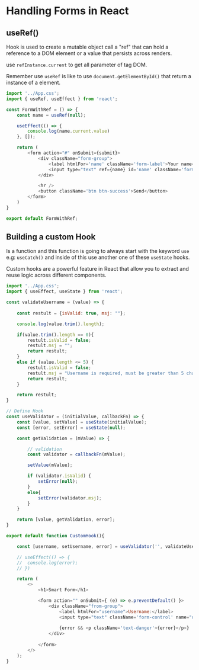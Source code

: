 # Handling Forms in React

## useRef()
Hook is used to create a mutable object call a "ref" that can hold a reference to a DOM element or a value that persists across renders. 

use ```refInstance.current``` to get all parameter of tag DOM.

Remember use ```useRef``` is like to use ```document.getElementById()``` that return a instance of a element.

```js
import '../App.css';
import { useRef, useEffect } from 'react';

const FormWithRef = () => {
	const name = useRef(null);

	useEffect(() => {
		console.log(name.current.value)
	}, []);

	return (
		<form action="#" onSubmit={submit}>
			<div className="form-group">
				<label htmlFor='name' className='form-label'>Your name</label>
				<input type="text" ref={name} id='name' className='form-control' />
			</div>

			<hr />
			<button className='btn btn-success'>Send</button>
		</form>
	)
}

export default FormWithRef;
```

## Building a custom Hook

Is a function and this function is going to always start with the keyword ```use``` e.g: ```useCatch()``` and inside of this use another one of these ```useState``` hooks.  

Custom hooks are a powerful feature in React that allow you to extract and reuse logic across different components.

```js
import '../App.css';
import { useEffect, useState } from 'react';

const validateUsername = (value) => {
	
	const restult = {isValid: true, msj: ""};

	console.log(value.trim().length);

	if(value.trim().length == 0){
		restult.isValid = false;
		restult.msj = "";
		return restult; 
	}
	else if (value.length <= 5) {
		restult.isValid = false;
		restult.msj = "Username is required, must be greater than 5 characters.";
		return restult;
	}

	return restult;
}

// Define Hook
const useValidator = (initialValue, callbackFn) => {
	const [value, setValue] = useState(initialValue);
	const [error, setError] = useState(null);

	const getValidation = (mValue) => {

		// validation
		const validator = callbackFn(mValue);

		setValue(mValue);

		if (validator.isValid) {
			setError(null);
		}
		else{
			setError(validator.msj);
		}		
	}

	return [value, getValidation, error];
}

export default function CustomHook(){

	const [username, setUsername, error] = useValidator('', validateUsername);

	// useEffect(() => {
	// 	console.log(error);
	// })

	return (
		<>
			<h1>Smart Form</h1>

			<form action="" onSubmit={ (e) => e.preventDefault() }>
				<div className="from-group">
					<label htmlFor="username">Username:</label>
					<input type="text" className='form-control' name="username" id="username" onInput={(e) => {setUsername(e.target.value);}} />
					
					{error && <p className='text-danger'>{error}</p>}
				</div>
				
			</form>	
		</>
	);
}
```